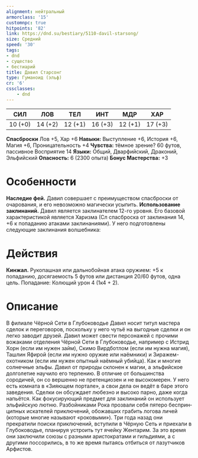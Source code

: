```yaml
---
alignment: нейтральный
armorclass: '15'
customnpc: true
hitpoints: '82'
link: https://dnd.su/bestiary/5110-davil-starsong/
size: Средний
speed: '30'
tags:
- dnd
- существо
- бестиарий
title: Давил Старсонг
type: Гуманоид (эльф)
cr: '6'
cssclasses:
    - dnd
---
```



| СИЛ | ЛОВ | ТЕЛ | ИНТ | МДР | ХАР |
|---|---|---|---|---|---|
| 10 (+0) | 14 (+2) | 12 (+1) | 16 (+3) | 12 (+1) | 17 (+3) |
**Спасброски** Лов +5, Хар +6
**Навыки:** Выступление +6, История +6, Магия +6, Проницательность +4
**Чувства:** тёмное зрение? 60 футов, пассивное Восприятие 14
**Языки:** Общий, Дварфийский, Драконий, Эльфийский
**Опасность:** 6 (2300 опыта)
**Бонус Мастерства:** +3


# Особенности
**Наследие фей.** Давил совершает с преимуществом спасброски от очарования, и его невозможно магически усыпить.
**Использование заклинаний.** Давил является заклинателем 12-го уровня. Его базовой характеристикой является Харизма (Сл спасброска от заклинания 14, +6 к попаданию атаками заклинаниями). У него подготовлены следующие заклинания волшебника:


# Действия
**Кинжал.** Рукопашная или дальнобойная атака оружием: +5 к попаданию, досягаемость 5 футов или дистанция 20/60 футов, одна цель. Попадание: Колющий урон 4 (1к4 + 2).


# Описание
В филиале Чёрной Сети в Глубоководье Давил носит титул мастера сделок и переговоров, поскольку у него чутьё на выгодные сделки и он легко заводит друзей. Давил может свести персонажей с прочими вожаками отделения Чёрной Сети в Глубоководье, например с Истрид Хорн (если им нужен займ), Скимо Вирдботлом (если им нужна магия), Ташлин Яфирой (если им нужно оружие или наёмники) и Зиражем-охотником (если им нужен опытный наёмный убийца). Как и многие солнечные эльфы. Давил от природы склонен к магии, а эльфийское долголетие научило его терпению. В отличие от большинства сородичей, он со­ вершенно не претенциозен и не высокомерен. У него есть комната в «Зияющем портале», а свои дела он ведёт в баре этого заведения. Сделки он обсуждает любезно и высоко­ парно, даже когда напьётся. Как фокусирующий предмет для заклинаний он использует эльфийскую лютню. Разбойниками Рока прозвали себя пятеро бесприн­ципных искателей приключений, обожавших грабить логова личей (которые многие называют «роковыми»). Три года назад они прекратили поиски приключений, вступили в Чёрную Сеть и приехали в Глубоководье, планируя устроить тут ячейку Жентарим. За это время они заключили союзы с разными аристократами и гильдиями, а с другими поссорились, в то же время пытаясь отбиться от лазутчиков Арфистов.